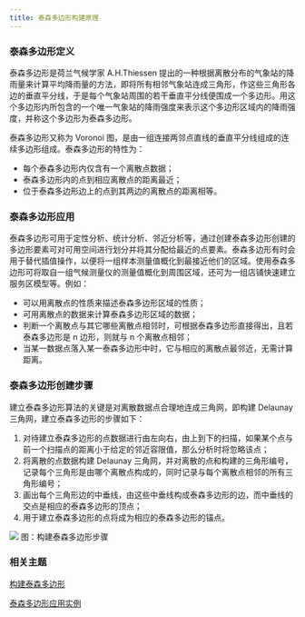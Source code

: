 ```yaml
---
title: 泰森多边形构建原理
---
```



### 泰森多边形定义

泰森多边形是荷兰气候学家 A.H.Thiessen
提出的一种根据离散分布的气象站的降雨量来计算平均降雨量的方法，即将所有相邻气象站连成三角形，作这些三角形各边的垂直平分线，于是每个气象站周围的若干垂直平分线便围成一个多边形。用这个多边形内所包含的一个唯一气象站的降雨强度来表示这个多边形区域内的降雨强度，并称这个多边形为泰森多边形。

泰森多边形又称为 Voronoi
图，是由一组连接两邻点直线的垂直平分线组成的连续多边形组成。泰森多边形的特性为：

-   每个泰森多边形内仅含有一个离散点数据；
-   泰森多边形内的点到相应离散点的距离最近；
-   位于泰森多边形边上的点到其两边的离散点的距离相等。

### 泰森多边形应用

泰森多边形可用于定性分析、统计分析、邻近分析等，通过创建泰森多边形创建的多边形要素可对可用空间进行划分并将其分配给最近的点要素。泰森多边形有时会用于替代插值操作，以便将一组样本测量值概化到最接近他们的区域。使用泰森多边形可将取自一组气候测量仪的测量值概化到周围区域，还可为一组店铺快速建立服务区模型等。例如：

-   可以用离散点的性质来描述泰森多边形区域的性质；
-   可用离散点的数据来计算泰森多边形区域的数据；
-   判断一个离散点与其它哪些离散点相邻时，可根据泰森多边形直接得出，且若泰森多边形是 n 边形，则就与 n 个离散点相邻；
-   当某一数据点落入某一泰森多边形中时，它与相应的离散点最邻近，无需计算距离。

### 泰森多边形创建步骤

建立泰森多边形算法的关键是对离散数据点合理地连成三角网，即构建 Delaunay
三角网，建立泰森多边形的步骤如下：

1.  对待建立泰森多边形的点数据进行由左向右，由上到下的扫描，如果某个点与前一个扫描点的距离小于给定的邻近容限值，那么分析时将忽略该点；
2.  将离散的点数据构建 Delaunay 三角网，并对离散的点和构建的三角形编号，记录每个三角形是由哪个离散点构成的，同时记录与每个离散点相邻的所有三角形编号；
3.  画出每个三角形边的中垂线，由这些中垂线构成泰森多边形的边，而中垂线的交点是相应的泰森多边形的顶点；
4.  用于建立泰森多边形的点将成为相应的泰森多边形的锚点。

  ![](/iDesktop-Cross/img/CreatThiessen.png)
  图：构建泰森多边形步骤


### 相关主题

[构建泰森多边形](/iDesktop-Cross/ProximityAnalyst/ThiessenPolygon)

[泰森多边形应用实例](/iDesktop-Cross/ProximityAnalyst/ThiessenAnalyst_Example)

